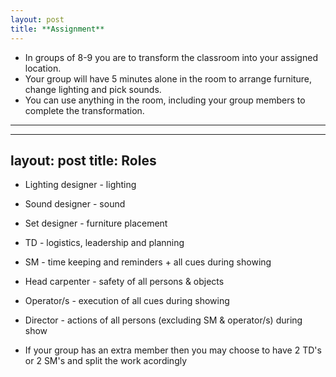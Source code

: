 ```yaml
---
layout: post
title: **Assignment**
---
```


* In groups of 8-9 you are to transform the classroom into your assigned location.
* Your group will have 5 minutes alone in the room to arrange furniture, change lighting and pick sounds.
* You can use anything in the room, including your group members to complete the transformation.


-----

---
layout: post
title: **Roles**
---

* Lighting designer - lighting
* Sound designer - sound
* Set designer - furniture placement
* TD - logistics, leadership and planning
* SM - time keeping and reminders + all cues during showing
* Head carpenter - safety of all persons & objects
* Operator/s - execution of all cues during showing
* Director - actions of all persons (excluding SM & operator/s) during show

* If your group has an extra member then you may choose to have 2 TD's or 2 SM's and split the work acordingly  



